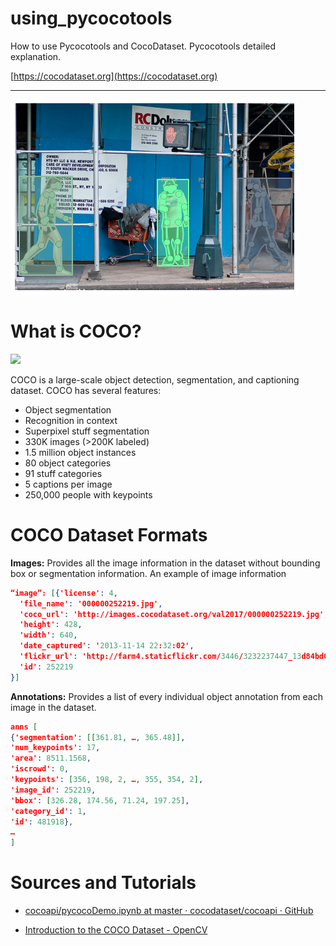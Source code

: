 # using_pycocotools

How to use Pycocotools and CocoDataset. Pycocotools detailed explanation.

[https://cocodataset.org](https://cocodataset.org)

---

![people_with_annotations.png](images/people_with_annotations.png)

# What is COCO?

![](https://cocodataset.org/images/coco-icons.png)

COCO is a large-scale object detection, segmentation, and captioning dataset. COCO has several features:

- Object segmentation
- Recognition in context
- Superpixel stuff segmentation
- 330K images (>200K labeled)
- 1.5 million object instances
- 80 object categories
- 91 stuff categories
- 5 captions per image
- 250,000 people with keypoints

# COCO Dataset Formats

**Images:** Provides all the image information in the dataset without bounding box or segmentation information. An example of image information

```json
“image”: [{'license': 4,
  'file_name': '000000252219.jpg',
  'coco_url': 'http://images.cocodataset.org/val2017/000000252219.jpg',
  'height': 428,
  'width': 640,
  'date_captured': '2013-11-14 22:32:02',
  'flickr_url': 'http://farm4.staticflickr.com/3446/3232237447_13d84bd0a1_z.jpg',
  'id': 252219 
}]
```

**Annotations:** Provides a list of every individual object annotation from each image in the dataset.

```json
anns [
{'segmentation': [[361.81, …, 365.48]], 
'num_keypoints': 17, 
'area': 8511.1568, 
'iscrowd': 0, 
'keypoints': [356, 198, 2, …, 355, 354, 2], 
'image_id': 252219, 
'bbox': [326.28, 174.56, 71.24, 197.25], 
'category_id': 1, 
'id': 481918}, 
…
]
```

# Sources and Tutorials

- [cocoapi/pycocoDemo.ipynb at master · cocodataset/cocoapi · GitHub](https://github.com/cocodataset/cocoapi/blob/master/PythonAPI/pycocoDemo.ipynb)

- [Introduction to the COCO Dataset - OpenCV](https://opencv.org/introduction-to-the-coco-dataset/)

